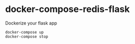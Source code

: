 # docker-compose-redis-flask
Dockerize your flask app


```
docker-compose up
docker-compose stop
```

